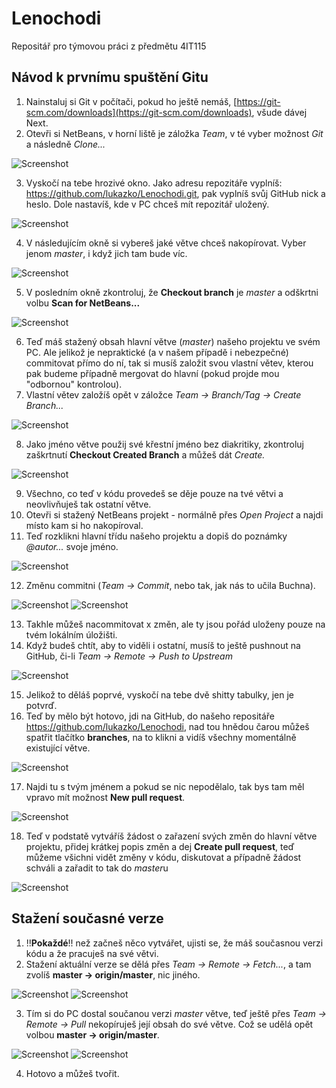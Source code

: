 # Lenochodi
Repositář pro týmovou práci z předmětu 4IT115



## Návod k prvnímu spuštění Gitu
1. Nainstaluj si Git v počítači, pokud ho ještě nemáš, [https://git-scm.com/downloads](https://git-scm.com/downloads), všude dávej Next.
2. Otevři si NetBeans, v horní liště je záložka *Team*, v té vyber možnost *Git* a následně *Clone...*

![Screenshot](Tutorial-img/00.png)

3. Vyskočí na tebe hrozivé okno. Jako adresu repozitáře vyplníš: https://github.com/lukazko/Lenochodi.git, pak vyplníš svůj GitHub nick a heslo. Dole nastavíš, kde v PC chceš mít repozitář uložený.

![Screenshot](Tutorial-img/01.png)

4. V následujícím okně si vybereš jaké větve chceš nakopírovat. Vyber jenom *master*, i když jich tam bude víc.

![Screenshot](Tutorial-img/02.png)

5. V posledním okně zkontroluj, že **Checkout branch** je *master* a odškrtni volbu **Scan for NetBeans...**

![Screenshot](Tutorial-img/03.png)

6. Teď máš stažený obsah hlavní větve (*master*) našeho projektu ve svém PC. Ale jelikož je nepraktické (a v našem případě i  nebezpečné) commitovat přímo do ní, tak si musíš založit svou vlastní větev, kterou pak budeme případně mergovat do hlavní (pokud projde mou "odbornou" kontrolou).
7. Vlastní větev založíš opět v záložce *Team -> Branch/Tag -> Create Branch...*

![Screenshot](Tutorial-img/04.png)

8. Jako jméno větve použij své křestní jméno bez diakritiky, zkontroluj zaškrtnutí **Checkout Created Branch** a můžeš dát *Create.*

![Screenshot](Tutorial-img/05.png)

9. Všechno, co teď v kódu provedeš se děje pouze na tvé větvi a neovlivňuješ tak ostatní větve.
10. Otevři si stažený NetBeans projekt - normálně přes *Open Project* a najdi místo kam si ho nakopíroval.
11. Teď rozklikni hlavní třídu našeho projektu a dopiš do poznámky *@autor...* svoje jméno.

![Screenshot](Tutorial-img/06.png)

12. Změnu commitni (*Team -> Commit*, nebo tak, jak nás to učila Buchna).

![Screenshot](Tutorial-img/07.png)
![Screenshot](Tutorial-img/08.png)

13. Takhle můžeš nacommitovat x změn, ale ty jsou pořád uloženy pouze na tvém lokálním úložišti.
14. Když budeš chtít, aby to viděli i ostatní, musíš to ještě pushnout na GitHub, či-li *Team -> Remote -> Push to Upstream*

![Screenshot](Tutorial-img/09.png)

15. Jelikož to děláš poprvé, vyskočí na tebe dvě shitty tabulky, jen je potvrď.
16. Teď by mělo být hotovo, jdi na GitHub, do našeho repositáře https://github.com/lukazko/Lenochodi, nad tou hnědou čarou můžeš spatřit tlačítko **branches**, na to klikni a vidíš všechny momentálně existující větve.

![Screenshot](Tutorial-img/10.png)

17. Najdi tu s tvým jménem a pokud se nic nepodělalo, tak bys tam měl vpravo mít možnost **New pull request**.

![Screenshot](Tutorial-img/11.png)

18. Teď v podstatě vytváříš žádost o zařazení svých změn do hlavní větve projektu, přidej krátkej popis změn a dej **Create pull request**, teď můžeme všichni vidět změny v kódu, diskutovat a případně žádost schváli a zařadit to tak do *master*u

![Screenshot](Tutorial-img/12.png)



## Stažení současné verze
1. !!**Pokaždé**!! než začneš něco vytvářet, ujisti se, že máš současnou verzi kódu a že pracuješ na své větvi.
2. Stažení aktuální verze se dělá přes *Team -> Remote -> Fetch...*, a tam zvolíš **master -> origin/master**, nic jiného.

![Screenshot](Tutorial-img/13.png)
![Screenshot](Tutorial-img/14.png)

3. Tím si do PC dostal součanou verzi *master* větve, teď ještě přes *Team -> Remote -> Pull* nekopíruješ její obsah do své větve. Což se udělá opět volbou **master -> origin/master**.

![Screenshot](Tutorial-img/15.png)
![Screenshot](Tutorial-img/16.png)

4. Hotovo a můžeš tvořit.

